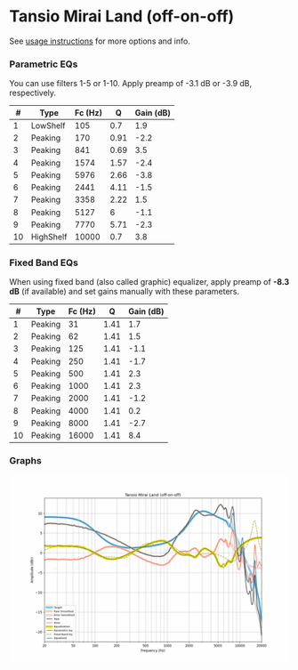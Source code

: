 # Tansio Mirai Land (off-on-off)
See [usage instructions](https://github.com/jaakkopasanen/AutoEq#usage) for more options and info.

### Parametric EQs
You can use filters 1-5 or 1-10. Apply preamp of -3.1 dB or -3.9 dB, respectively.

|   # | Type      |   Fc (Hz) |    Q |   Gain (dB) |
|-----|-----------|-----------|------|-------------|
|   1 | LowShelf  |       105 | 0.7  |         1.9 |
|   2 | Peaking   |       170 | 0.91 |        -2.2 |
|   3 | Peaking   |       841 | 0.69 |         3.5 |
|   4 | Peaking   |      1574 | 1.57 |        -2.4 |
|   5 | Peaking   |      5976 | 2.66 |        -3.8 |
|   6 | Peaking   |      2441 | 4.11 |        -1.5 |
|   7 | Peaking   |      3358 | 2.22 |         1.5 |
|   8 | Peaking   |      5127 | 6    |        -1.1 |
|   9 | Peaking   |      7770 | 5.71 |        -2.3 |
|  10 | HighShelf |     10000 | 0.7  |         3.8 |

### Fixed Band EQs
When using fixed band (also called graphic) equalizer, apply preamp of **-8.3 dB** (if available) and set gains manually with these parameters.

|   # | Type    |   Fc (Hz) |    Q |   Gain (dB) |
|-----|---------|-----------|------|-------------|
|   1 | Peaking |        31 | 1.41 |         1.7 |
|   2 | Peaking |        62 | 1.41 |         1.5 |
|   3 | Peaking |       125 | 1.41 |        -1.1 |
|   4 | Peaking |       250 | 1.41 |        -1.7 |
|   5 | Peaking |       500 | 1.41 |         2.3 |
|   6 | Peaking |      1000 | 1.41 |         2.3 |
|   7 | Peaking |      2000 | 1.41 |        -1.2 |
|   8 | Peaking |      4000 | 1.41 |         0.2 |
|   9 | Peaking |      8000 | 1.41 |        -2.7 |
|  10 | Peaking |     16000 | 1.41 |         8.4 |

### Graphs
![](./Tansio%20Mirai%20Land%20(off-on-off).png)
